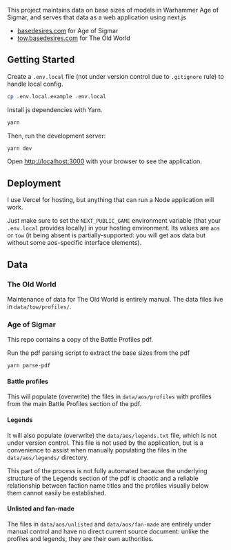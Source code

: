 This project maintains data on base sizes of models in Warhammer Age of Sigmar, and serves that data as a web application using next.js

- [basedesires.com](https://basedesires.com/) for Age of Sigmar
- [tow.basedesires.com](https://tow.basedesires.com/) for The Old World


## Getting Started

Create a `.env.local` file (not under version control due to `.gitignore` rule) to handle local config.
```bash
cp .env.local.example .env.local
```

Install js dependencies with Yarn.
```bash
yarn
```

Then, run the development server:

```bash
yarn dev
```

Open [http://localhost:3000](http://localhost:3000) with your browser to see the application.


## Deployment

I use Vercel for hosting, but anything that can run a Node application will work.

Just make sure to set the `NEXT_PUBLIC_GAME` environment variable (that your `.env.local` provides locally) in your hosting environment. Its values are `aos` or `tow` (it being absent is partially-supported: you will get aos data but without some aos-specific interface elements).


## Data

### The Old World
Maintenance of data for The Old World is entirely manual. The data files live in `data/tow/profiles/`.

### Age of Sigmar
This repo contains a copy of the Battle Profiles pdf.

Run the pdf parsing script to extract the base sizes from the pdf
```bash
yarn parse-pdf
```
#### Battle profiles
This will populate (overwrite) the files in `data/aos/profiles` with profiles from the main Battle Profiles section of the pdf.

#### Legends
It will also populate (overwrite) the `data/aos/legends.txt` file, which is not under version control. This file is not used by the application, but is a convenience to assist when manually populating the files in the `data/aos/legends/` directory.

This part of the process is not fully automated because the underlying structure of the Legends section of the pdf is chaotic and a reliable relationship between faction name titles and the profiles visually below them cannot easily be established.

#### Unlisted and fan-made
The files in `data/aos/unlisted` and `data/aos/fan-made` are entirely under manual control and have no direct current source document: unlike the profiles and legends, they are their own authorities.
